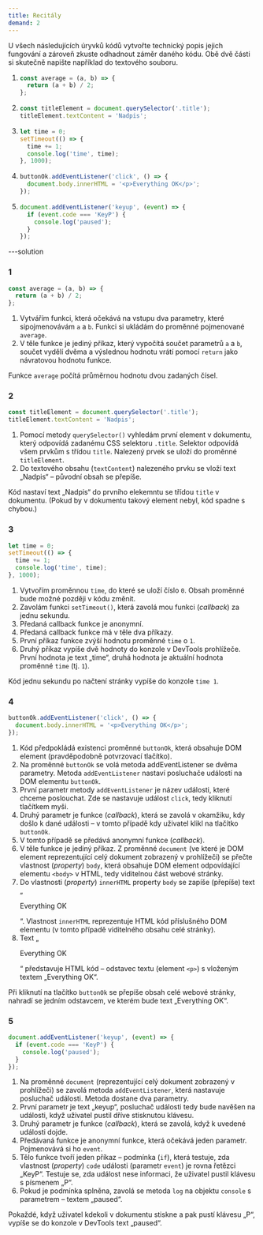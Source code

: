 ```yaml
---
title: Recitály
demand: 2
---
```


U všech následujících úryvků kódů vytvořte technický popis jejich fungování a zároveň zkuste odhadnout záměr daného kódu. Obě dvě části si skutečně napište například do textového souboru.

1.  ```js
    const average = (a, b) => {
      return (a + b) / 2;
    };
    ```
1.  ```js
    const titleElement = document.querySelector('.title');
    titleElement.textContent = 'Nadpis';
    ```
1.  ```js
    let time = 0;
    setTimeout(() => {
      time += 1;
      console.log('time', time);
    }, 1000);
    ```
1.  ```js
    buttonOk.addEventListener('click', () => {
      document.body.innerHTML = '<p>Everything OK</p>';
    });
    ```
1.  ```js
    document.addEventListener('keyup', (event) => {
      if (event.code === 'KeyP') {
        console.log('paused');
      }
    });
    ```

---solution

### 1
```js
const average = (a, b) => {
  return (a + b) / 2;
};
```

1. Vytvářím funkci, která očekává na vstupu dva parametry, které sipojmenovávám `a` a `b`. Funkci si ukládám do proměnné pojmenované `average`.
1. V těle funkce je jediný příkaz, který vypočítá součet parametrů `a` a `b`, součet vydělí dvěma a výslednou hodnotu vrátí pomocí `return` jako návratovou hodnotu funkce.

Funkce `average` počítá průměrnou hodnotu dvou zadaných čísel.

### 2
```js
const titleElement = document.querySelector('.title');
titleElement.textContent = 'Nadpis';
```

1. Pomocí metody `querySelector()` vyhledám první element v dokumentu, který odpovídá zadanému CSS selektoru `.title`. Selektor odpovídá všem prvkům s třídou `title`. Nalezený prvek se uloží do proměnné `titleElement`.
1. Do textového obsahu (`textContent`) nalezeného prvku se vloží text „Nadpis“ – původní obsah se přepíše.

Kód nastaví text „Nadpis“ do prvního elekemntu se třídou `title` v dokumentu. (Pokud by v dokumentu takový element nebyl, kód spadne s chybou.)

### 3
```js
let time = 0;
setTimeout(() => {
  time += 1;
  console.log('time', time);
}, 1000);
```
1. Vytvořím proměnnou `time`, do které se uloží číslo `0`. Obsah proměnné bude možné později v kódu změnit.
1. Zavolám funkci `setTimeout()`, která zavolá mou funkci (_callback_) za jednu sekundu.
1. Předaná callback funkce je anonymní.
1. Předaná callback funkce má v těle dva příkazy.
1. První příkaz funkce zvýší hodnotu proměnné `time` o `1`.
1. Druhý příkaz vypíše dvě hodnoty do konzole v DevTools prohlížeče. První hodnota je text „time“, druhá hodnota je aktuální hodnota proměnné `time` (tj. `1`).

Kód jednu sekundu po načtení stránky vypíše do konzole `time 1`.

### 4
```js
buttonOk.addEventListener('click', () => {
  document.body.innerHTML = '<p>Everything OK</p>';
});
```
1. Kód předpokládá existenci proměnné `buttonOk`, která obsahuje DOM element (pravděpodobně potvrzovací tlačítko).
1. Na proměnné `buttonOk` se volá metoda addEventListener se dvěma parametry. Metoda `addEventListener` nastaví posluchače událostí na DOM elementu `buttonOk`.
1. První parametr metody `addEventListener` je název události, které chceme poslouchat. Zde se nastavuje událost `click`, tedy kliknutí tlačítkem myši.
1. Druhý parametr je funkce (_callback_), která se zavolá v okamžiku, kdy došlo k dané události – v tomto případě kdy uživatel klikl na tlačítko `buttonOk`.
1. V tomto případě se předává anonymní funkce (_callback_).
1. V těle funkce je jediný příkaz. Z proměnné `document` (ve které je DOM element reprezentující celý dokument zobrazený v prohlížeči) se přečte vlastnost (_property_) `body`, která obsahuje DOM element odpovídající elementu `<body>` v HTML, tedy viditelnou část webové stránky.
1. Do vlastnosti (_property_) `innerHTML` property `body` se zapíše (přepíše) text „<p>Everything OK</p>“. Vlastnost `innerHTML` reprezentuje HTML kód příslušného DOM elementu (v tomto případě viditelného obsahu celé stránky).
1. Text „<p>Everything OK</p>“ představuje HTML kód – odstavec textu (element `<p>`) s vloženým textem „Everything OK“.

Při kliknutí na tlačítko `buttonOk` se přepíše obsah celé webové stránky, nahradí se jedním odstavcem, ve kterém bude text „Everything OK“.

### 5
```js
document.addEventListener('keyup', (event) => {
  if (event.code === 'KeyP') {
    console.log('paused');
  }
});
```

1. Na proměnné `document` (reprezentující celý dokument zobrazený v prohlížeči) se zavolá metoda `addEventListener`, která nastavuje posluchač události. Metoda dostane dva parametry.
1. První parametr je text „keyup“, posluchač události tedy bude navěšen na události, když uživatel pustil dříve stisknutou klávesu.
1. Druhý parametr je funkce (_callback_), která se zavolá, když k uvedené události dojde.
1. Předávaná funkce je anonymní funkce, která očekává jeden parametr. Pojmenovává si ho `event`.
1. Tělo funkce tvoří jeden příkaz – podmínka (`if`), která testuje, zda vlastnost (_property_) `code` události (parametr `event`) je rovna řetězci „KeyP“. Testuje se, zda událost nese informaci, že uživatel pustil klávesu s písmenem „P“.
1. Pokud je podmínka splněna, zavolá se metoda `log` na objektu `console` s parametrem – textem „paused“.

Pokaždé, když uživatel kdekoli v dokumentu stiskne a pak pustí klávesu „P“, vypíše se do konzole v DevTools text „paused“.